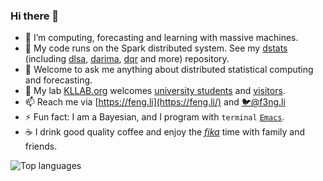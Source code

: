 ### Hi there 👋

- 🔭 I’m computing, forecasting and learning with massive machines.
- 👯 My code runs on the Spark distributed system. See my [dstats](https://github.com/feng-li/dstats) (including [dlsa](https://github.com/feng-li/dlsa), [darima](https://github.com/xqnwang/darima), [dqr](https://github.com/feng-li/dqr) and more) repository.
- 💬 Welcome to ask me anything about distributed statistical computing and forecasting.
- 🔬 My lab [KLLAB.org](https://kllab.org/) welcomes [university students](https://kllab.org/join-us/) and [visitors](https://kllab.org/collaborators/).
- 📫 Reach me via [https://feng.li](https://feng.li/) and [🐦@f3ng.li](https://twitter.com/f3ngli) 
- ⚡ Fun fact: I am a Bayesian, and I program with `terminal` [`Emacs`](https://github.com/feng-li/.emacs.d).
- ☕ I drink good quality coffee and enjoy the [_fika_](https://www.bbc.com/reel/video/p0bmzygz/the-swedish-tradition-that-can-make-you-happier-at-work) time with family and friends.

![Top languages](https://github-readme-stats.vercel.app/api/top-langs/?username=feng-li&hide=html,JavaScript,PostScript,SCSS,Less,Roff,YASnippet,CSS&layout=compact&langs_count=10)
